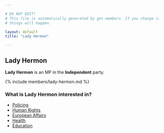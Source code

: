 ```yaml
---

# DO NOT EDIT!
# This file is automatically generated by get-members. If you change it, bad
# things will happen.

layout: default
title: "Lady Hermon"

---
```


## Lady Hermon

**Lady Hermon** is an MP in the **Independent** party.

{% include members/lady-hermon.md %}

### What is Lady Hermon interested in?


* [Policing](/interests/policing.html)
* [Human Rights](/interests/human-rights.html)
* [European Affairs](/interests/european-affairs.html)
* [Health](/interests/health.html)
* [Education](/interests/education.html)
